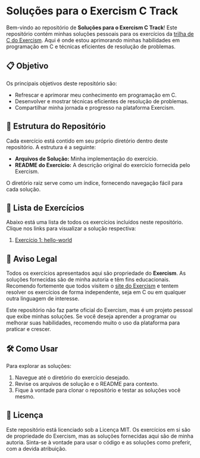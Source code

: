 # Soluções para o Exercism C Track

Bem-vindo ao repositório de **Soluções para o Exercism C Track**! Este repositório contém minhas soluções pessoais para os exercícios da [trilha de C do Exercism](https://exercism.org/tracks/c). Aqui é onde estou aprimorando minhas habilidades em programação em C e técnicas eficientes de resolução de problemas.

## 📋 Objetivo

Os principais objetivos deste repositório são:
- Refrescar e aprimorar meu conhecimento em programação em C.
- Desenvolver e mostrar técnicas eficientes de resolução de problemas.
- Compartilhar minha jornada e progresso na plataforma Exercism.

## 📂 Estrutura do Repositório

Cada exercício está contido em seu próprio diretório dentro deste repositório. A estrutura é a seguinte:
- **Arquivos de Solução:** Minha implementação do exercício.
- **README do Exercício:** A descrição original do exercício fornecida pelo Exercism.

O diretório raiz serve como um índice, fornecendo navegação fácil para cada solução.

## 🔗 Lista de Exercícios

Abaixo está uma lista de todos os exercícios incluídos neste repositório. Clique nos links para visualizar a solução respectiva:

1. [Exercício 1: hello-world](./hello-world/)

## 📝 Aviso Legal

Todos os exercícios apresentados aqui são propriedade do **Exercism**. As soluções fornecidas são de minha autoria e têm fins educacionais. Recomendo fortemente que todos visitem o [site do Exercism](https://exercism.org) e tentem resolver os exercícios de forma independente, seja em C ou em qualquer outra linguagem de interesse.

Este repositório não faz parte oficial do Exercism, mas é um projeto pessoal que exibe minhas soluções. Se você deseja aprender a programar ou melhorar suas habilidades, recomendo muito o uso da plataforma para praticar e crescer.

## 🛠️ Como Usar

Para explorar as soluções:
1. Navegue até o diretório do exercício desejado.
2. Revise os arquivos de solução e o README para contexto.
3. Fique à vontade para clonar o repositório e testar as soluções você mesmo.

## 📜 Licença

Este repositório está licenciado sob a Licença MIT. Os exercícios em si são de propriedade do Exercism, mas as soluções fornecidas aqui são de minha autoria. Sinta-se à vontade para usar o código e as soluções como preferir, com a devida atribuição.

